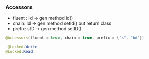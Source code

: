### Accessors 
- fluent : id -> gen method id()
- chain: id → gen method setId() but return class
- prefix: sID -> gen method setID() 
```java
@Accessors(fluent = true, chain = true, prefix = {"s", "bd"})
```

```java
 @Locked.Write
@Locked.Read
```